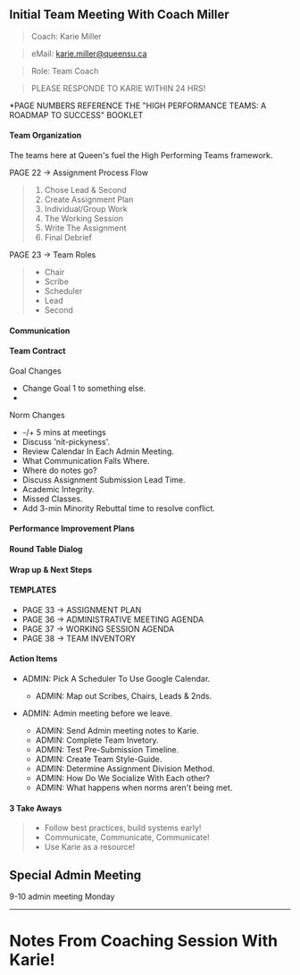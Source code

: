 
## Initial Team Meeting With Coach Miller

> Coach: Karie Miller

> eMail: karie.miller@queensu.ca

> Role: Team Coach

> PLEASE RESPONDE TO KARIE WITHIN 24 HRS!

*PAGE NUMBERS REFERENCE THE "HIGH PERFORMANCE TEAMS: A ROADMAP TO SUCCESS" BOOKLET

#### Team Organization
The teams here at Queen's fuel the High Performing Teams framework.

PAGE 22 -> Assignment Process Flow
> 1) Chose Lead & Second
> 2) Create Assignment Plan
> 3) Individual/Group Work
> 4) The Working Session
> 5) Write The Assignment
> 6) Final Debrief

PAGE 23 -> Team Roles
> * Chair 
> * Scribe
> * Scheduler
> * Lead
> * Second


#### Communication
#### Team Contract

Goal Changes
* Change Goal 1 to something else.
* 

Norm Changes
* -/+ 5 mins at meetings
* Discuss 'nit-pickyness'.
* Review Calendar In Each Admin Meeting.
* What Communication Falls Where.
* Where do notes go?
* Discuss Assignment Submission Lead Time.
* Academic Integrity.
* Missed Classes.
* Add 3-min Minority Rebuttal time to resolve conflict.


#### Performance Improvement Plans
#### Round Table Dialog
#### Wrap up & Next Steps

#### TEMPLATES
* PAGE 33 -> ASSIGNMENT PLAN
* PAGE 36 -> ADMINISTRATIVE MEETING AGENDA
* PAGE 37 -> WORKING SESSION AGENDA
* PAGE 38 -> TEAM INVENTORY


#### Action Items
* ADMIN: Pick A Scheduler To Use Google Calendar.
    * ADMIN: Map out Scribes, Chairs, Leads & 2nds.

* ADMIN: Admin meeting before we leave.
    * ADMIN: Send Admin meeting notes to Karie.
    * ADMIN: Complete Team Invetory.
    * ADMIN: Test Pre-Submission Timeline.
    * ADMIN: Create Team Style-Guide.
    * ADMIN: Determine Assignment Division Method.
    * ADMIN: How Do We Socialize With Each other?
    * ADMIN: What happens when norms aren't being met.

#### 3 Take Aways
> * Follow best practices, build systems early!
> * Communicate, Communicate, Communicate!
> * Use Karie as a resource!


## Special Admin Meeting

9-10 admin meeting Monday


-------------


# Notes From Coaching Session With Karie!


